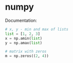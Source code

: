 # numpy

Documentation: 

```python
# x, y - min and max of lists 
list = [1, 2, 3]
x = np.amin(list)
y = np.amax(list)
```

```python
# matrix with zeros
m = np.zeros((2, 4))
```